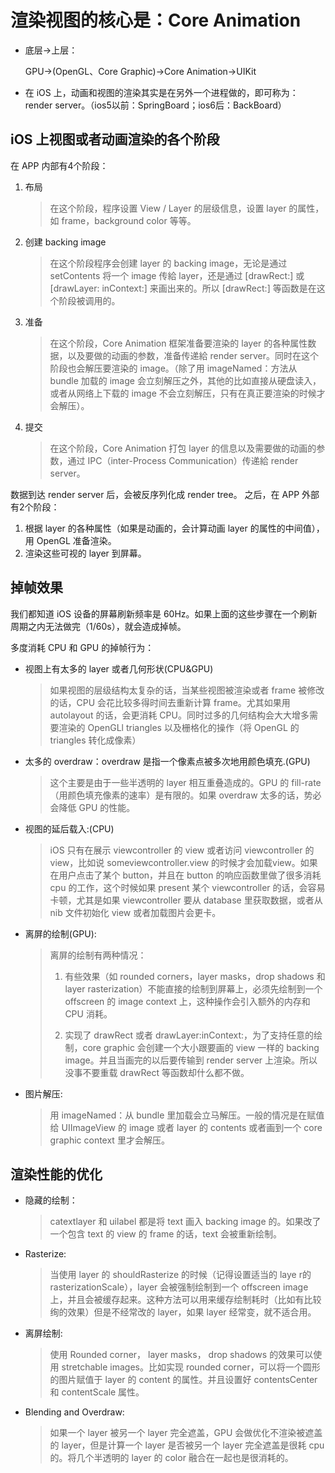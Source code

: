 # 渲染视图的核心是：Core Animation


* 底层->上层：

	GPU->(OpenGL、Core Graphic)->Core Animation->UIKit

	
* 在 iOS 上，动画和视图的渲染其实是在另外一个进程做的，即可称为：render server。（ios5以前：SpringBoard；ios6后：BackBoard）




## iOS 上视图或者动画渲染的各个阶段

在 APP 内部有4个阶段：

1. 布局

	> 在这个阶段，程序设置 View / Layer 的层级信息，设置 layer 的属性，如 frame，background color 等等。
	
2. 创建 backing image

	> 在这个阶段程序会创建 layer 的 backing image，无论是通过 setContents 将一个 image 传給 layer，还是通过 [drawRect:] 或 [drawLayer: inContext:] 来画出来的。所以 [drawRect:] 等函数是在这个阶段被调用的。
	
3. 准备

	> 在这个阶段，Core Animation 框架准备要渲染的 layer 的各种属性数据，以及要做的动画的参数，准备传递給 render server。同时在这个阶段也会解压要渲染的 image。（除了用 imageNamed：方法从 bundle 加载的 image 会立刻解压之外，其他的比如直接从硬盘读入，或者从网络上下载的 image 不会立刻解压，只有在真正要渲染的时候才会解压）。
	
4. 提交

	> 在这个阶段，Core Animation 打包 layer 的信息以及需要做的动画的参数，通过 IPC（inter-Process Communication）传递給 render server。
	
数据到达 render server 后，会被反序列化成 render tree。
之后，在 APP 外部有2个阶段：

1. 根据 layer 的各种属性（如果是动画的，会计算动画 layer 的属性的中间值），用 OpenGL 准备渲染。
2. 渲染这些可视的 layer 到屏幕。


## 掉帧效果

我们都知道 iOS 设备的屏幕刷新频率是 60Hz。如果上面的这些步骤在一个刷新周期之内无法做完（1/60s），就会造成掉帧。

多度消耗 CPU 和 GPU 的掉帧行为：

* 视图上有太多的 layer 或者几何形状(CPU&GPU)

	> 如果视图的层级结构太复杂的话，当某些视图被渲染或者 frame 被修改的话，CPU 会花比较多得时间去重新计算 frame。尤其如果用 autolayout 的话，会更消耗 CPU。同时过多的几何结构会大大增多需要渲染的 OpenGLl triangles 以及栅格化的操作（将 OpenGL 的 triangles 转化成像素）
	
* 太多的 overdraw：overdraw 是指一个像素点被多次地用颜色填充.(GPU)

	> 这个主要是由于一些半透明的 layer 相互重叠造成的。GPU 的 fill-rate（用颜色填充像素的速率）是有限的。如果 overdraw 太多的话，势必会降低 GPU 的性能。
	
* 视图的延后载入:(CPU)

	> iOS 只有在展示 viewcontroller 的 view 或者访问 viewcontroller 的 view，比如说 someviewcontroller.view 的时候才会加载view。如果在用户点击了某个 button，并且在 button 的响应函数里做了很多消耗 cpu 的工作，这个时候如果 present 某个 viewcontroller 的话，会容易卡顿，尤其是如果 viewcontroller 要从 database 里获取数据，或者从 nib 文件初始化 view 或者加载图片会更卡。
	
* 离屏的绘制(GPU):

	> 离屏的绘制有两种情况：
	>
	> 1. 有些效果（如 rounded corners，layer masks，drop shadows 和 layer rasterization）不能直接的绘制到屏幕上，必须先绘制到一个 offscreen 的 image context 上，这种操作会引入额外的内存和 CPU 消耗。
	>
	> 2. 实现了 drawRect 或者 drawLayer:inContext:，为了支持任意的绘制，core graphic 会创建一个大小跟要画的 view 一样的 backing image。并且当画完的以后要传输到 render server 上渲染。所以没事不要重载 drawRect 等函数却什么都不做。
	
* 图片解压:

	> 用 imageNamed：从 bundle 里加载会立马解压。一般的情况是在赋值给 UIImageView 的 image 或者 layer 的 contents 或者画到一个 core graphic context 里才会解压。
	

## 渲染性能的优化

* 隐藏的绘制：

	> catextlayer 和 uilabel 都是将 text 画入 backing image 的。如果改了一个包含 text 的 view 的 frame 的话，text 会被重新绘制。
	
* Rasterize:

	> 当使用 layer 的 shouldRasterize 的时候（记得设置适当的 laye r的 rasterizationScale），layer 会被强制绘制到一个 offscreen image 上，并且会被缓存起来。这种方法可以用来缓存绘制耗时（比如有比较绚的效果）但是不经常改的 layer，如果 layer 经常变，就不适合用。
	
* 离屏绘制:

	> 使用 Rounded corner， layer masks， drop shadows 的效果可以使用 stretchable images。比如实现 rounded corner，可以将一个圆形的图片赋值于 layer 的 content 的属性。并且设置好 contentsCenter 和 contentScale 属性。
	
* Blending and Overdraw:

	> 如果一个 layer 被另一个 layer 完全遮盖，GPU 会做优化不渲染被遮盖的 layer，但是计算一个 layer 是否被另一个 layer 完全遮盖是很耗 cpu 的。将几个半透明的 layer 的 color 融合在一起也是很消耗的。


